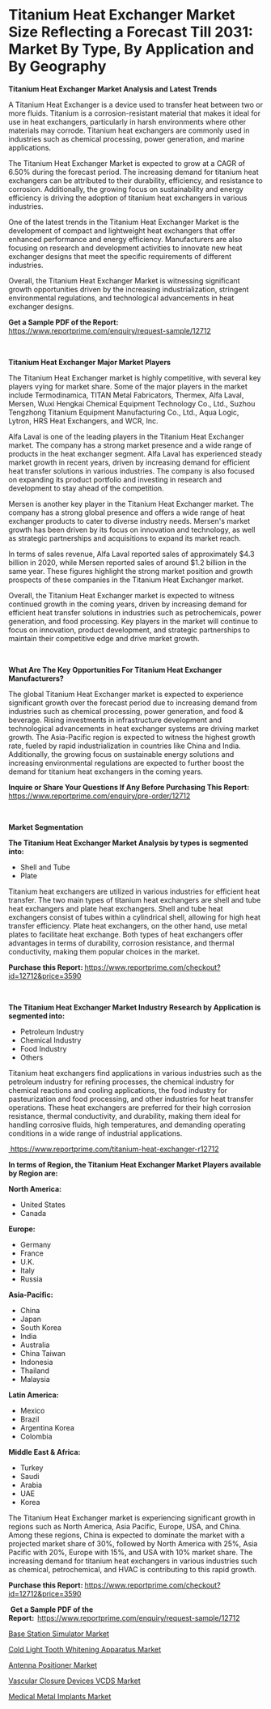 <p><h1>Titanium Heat Exchanger Market Size Reflecting a Forecast Till 2031: Market By Type, By Application and By Geography</h1></p><p><strong>Titanium Heat Exchanger Market Analysis and Latest Trends</strong></p>
<p><p>A Titanium Heat Exchanger is a device used to transfer heat between two or more fluids. Titanium is a corrosion-resistant material that makes it ideal for use in heat exchangers, particularly in harsh environments where other materials may corrode. Titanium heat exchangers are commonly used in industries such as chemical processing, power generation, and marine applications.</p><p>The Titanium Heat Exchanger Market is expected to grow at a CAGR of 6.50% during the forecast period. The increasing demand for titanium heat exchangers can be attributed to their durability, efficiency, and resistance to corrosion. Additionally, the growing focus on sustainability and energy efficiency is driving the adoption of titanium heat exchangers in various industries.</p><p>One of the latest trends in the Titanium Heat Exchanger Market is the development of compact and lightweight heat exchangers that offer enhanced performance and energy efficiency. Manufacturers are also focusing on research and development activities to innovate new heat exchanger designs that meet the specific requirements of different industries.</p><p>Overall, the Titanium Heat Exchanger Market is witnessing significant growth opportunities driven by the increasing industrialization, stringent environmental regulations, and technological advancements in heat exchanger designs.</p></p>
<p><strong>Get a Sample PDF of the Report:&nbsp;</strong> <a href="https://www.reportprime.com/enquiry/request-sample/12712">https://www.reportprime.com/enquiry/request-sample/12712</a></p>
<p>&nbsp;</p>
<p><strong>Titanium Heat Exchanger Major Market Players</strong></p>
<p><p>The Titanium Heat Exchanger market is highly competitive, with several key players vying for market share. Some of the major players in the market include Termodinamica, TITAN Metal Fabricators, Thermex, Alfa Laval, Mersen, Wuxi Hengkai Chemical Equipment Technology Co., Ltd., Suzhou Tengzhong Titanium Equipment Manufacturing Co., Ltd., Aqua Logic, Lytron, HRS Heat Exchangers, and WCR, Inc.</p><p>Alfa Laval is one of the leading players in the Titanium Heat Exchanger market. The company has a strong market presence and a wide range of products in the heat exchanger segment. Alfa Laval has experienced steady market growth in recent years, driven by increasing demand for efficient heat transfer solutions in various industries. The company is also focused on expanding its product portfolio and investing in research and development to stay ahead of the competition.</p><p>Mersen is another key player in the Titanium Heat Exchanger market. The company has a strong global presence and offers a wide range of heat exchanger products to cater to diverse industry needs. Mersen's market growth has been driven by its focus on innovation and technology, as well as strategic partnerships and acquisitions to expand its market reach.</p><p>In terms of sales revenue, Alfa Laval reported sales of approximately $4.3 billion in 2020, while Mersen reported sales of around $1.2 billion in the same year. These figures highlight the strong market position and growth prospects of these companies in the Titanium Heat Exchanger market.</p><p>Overall, the Titanium Heat Exchanger market is expected to witness continued growth in the coming years, driven by increasing demand for efficient heat transfer solutions in industries such as petrochemicals, power generation, and food processing. Key players in the market will continue to focus on innovation, product development, and strategic partnerships to maintain their competitive edge and drive market growth.</p></p>
<p>&nbsp;</p>
<p><strong>What Are The Key Opportunities For Titanium Heat Exchanger Manufacturers?</strong></p>
<p><p>The global Titanium Heat Exchanger market is expected to experience significant growth over the forecast period due to increasing demand from industries such as chemical processing, power generation, and food & beverage. Rising investments in infrastructure development and technological advancements in heat exchanger systems are driving market growth. The Asia-Pacific region is expected to witness the highest growth rate, fueled by rapid industrialization in countries like China and India. Additionally, the growing focus on sustainable energy solutions and increasing environmental regulations are expected to further boost the demand for titanium heat exchangers in the coming years.</p></p>
<p><strong>Inquire or Share Your Questions If Any Before Purchasing This Report:</strong> <a href="https://www.reportprime.com/enquiry/pre-order/12712">https://www.reportprime.com/enquiry/pre-order/12712</a></p>
<p>&nbsp;</p>
<p><strong>Market Segmentation</strong></p>
<p><strong>The Titanium Heat Exchanger Market Analysis by types is segmented into:</strong></p>
<p><ul><li>Shell and Tube</li><li>Plate</li></ul></p>
<p><p>Titanium heat exchangers are utilized in various industries for efficient heat transfer. The two main types of titanium heat exchangers are shell and tube heat exchangers and plate heat exchangers. Shell and tube heat exchangers consist of tubes within a cylindrical shell, allowing for high heat transfer efficiency. Plate heat exchangers, on the other hand, use metal plates to facilitate heat exchange. Both types of heat exchangers offer advantages in terms of durability, corrosion resistance, and thermal conductivity, making them popular choices in the market.</p></p>
<p><strong>Purchase this Report:&nbsp;</strong><a href="https://www.reportprime.com/checkout?id=12712&price=3590">https://www.reportprime.com/checkout?id=12712&price=3590</a></p>
<p>&nbsp;</p>
<p><strong>The Titanium Heat Exchanger Market Industry Research by Application is segmented into:</strong></p>
<p><ul><li>Petroleum Industry</li><li>Chemical Industry</li><li>Food Industry</li><li>Others</li></ul></p>
<p><p>Titanium heat exchangers find applications in various industries such as the petroleum industry for refining processes, the chemical industry for chemical reactions and cooling applications, the food industry for pasteurization and food processing, and other industries for heat transfer operations. These heat exchangers are preferred for their high corrosion resistance, thermal conductivity, and durability, making them ideal for handling corrosive fluids, high temperatures, and demanding operating conditions in a wide range of industrial applications.</p></p>
<p><a href="https://www.reportprime.com/titanium-heat-exchanger-r12712">&nbsp;https://www.reportprime.com/titanium-heat-exchanger-r12712</a></p>
<p><strong>In terms of Region, the Titanium Heat Exchanger Market Players available by Region are:</strong></p>
<p>
    <p> <strong> North America: </strong>
        <ul>
            <li>United States</li>
            <li>Canada</li>
        </ul>
        </p> 
    <p> <strong> Europe: </strong>
        <ul>
            <li>Germany</li>
            <li>France</li>
            <li>U.K.</li>
            <li>Italy</li>
            <li>Russia</li>
        </ul>
        </p> 
    <p> <strong> Asia-Pacific: </strong>
        <ul>
            <li>China</li>
            <li>Japan</li>
            <li>South Korea</li>
            <li>India</li>
            <li>Australia</li>
            <li>China Taiwan</li>
            <li>Indonesia</li>
            <li>Thailand</li>
            <li>Malaysia</li>
        </ul>
        </p> 
    <p> <strong> Latin America: </strong>
        <ul>
            <li>Mexico</li>
            <li>Brazil</li>
            <li>Argentina Korea</li>
            <li>Colombia</li>
        </ul>
        </p> 
    <p> <strong> Middle East & Africa: </strong>
        <ul>
            <li>Turkey</li>
            <li>Saudi</li>
            <li>Arabia</li>
            <li>UAE</li>
            <li>Korea</li>
        </ul>
    </p>
    </p>
<p><p>The Titanium Heat Exchanger market is experiencing significant growth in regions such as North America, Asia Pacific, Europe, USA, and China. Among these regions, China is expected to dominate the market with a projected market share of 30%, followed by North America with 25%, Asia Pacific with 20%, Europe with 15%, and USA with 10% market share. The increasing demand for titanium heat exchangers in various industries such as chemical, petrochemical, and HVAC is contributing to this rapid growth.</p></p>
<p><strong>Purchase this Report: </strong><a href="https://www.reportprime.com/checkout?id=12712&price=3590">https://www.reportprime.com/checkout?id=12712&price=3590</a></p>
<p>&nbsp;<strong>Get a Sample PDF of the Report:&nbsp;&nbsp;</strong><a href="https://www.reportprime.com/enquiry/request-sample/12712">https://www.reportprime.com/enquiry/request-sample/12712</a></p>
<p><strong></strong></p>
<p><p><a href="https://github.com/prosalinda88/Market-Research-Report-List-6/blob/main/base-station-simulator-market.md">Base Station Simulator Market</a></p><p><a href="https://medium.com/@kaitlynkristyfj13/cold-light-tooth-whitening-apparatus-market-market-segmentation-geographical-regions-and-market-621f0b2d5e3b">Cold Light Tooth Whitening Apparatus Market</a></p><p><a href="https://github.com/NorbertYates/Market-Research-Report-List-6/blob/main/antenna-positioner-market.md">Antenna Positioner Market</a></p><p><a href="https://www.linkedin.com/pulse/global-vascular-closure-devices-vcds-industry-research-report-x26ye?trackingId=DbjyXq69S9W2g3T2nano%2Fw%3D%3D">Vascular Closure Devices VCDS Market</a></p><p><a href="https://medium.com/@leneciacharles/global-medical-metal-implants-market-analysis-trends-forecasts-and-growth-opportunities-2024-c9c87d3ea2b9">Medical Metal Implants Market</a></p></p>